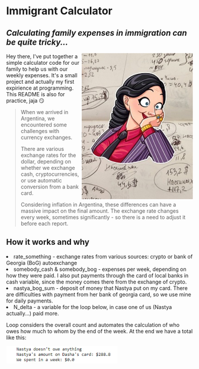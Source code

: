 # Immigrant Calculator
## _Calculating family expenses in immigration can be quite tricky..._
<img align="right" src="https://github.com/Neuka/ImmigrantCalculator/blob/main/photo_2023-07-21_13-35-34.jpg" width=300 />

Hey there,
I've put together a simple calculator code for our family to help us with our weekly expenses. It's a small project and actually my first expirience at programming.
This README is also for practice, jaja 😏


> When we arrived in Argentina, we encountered some challenges with currency exchanges.
> 
> There are various exchange rates for the dollar, depending on whether we exchange cash, cryptocurrencies, or use automatic conversion from a bank card.
> 
> Considering inflation in Argentina, these differences can have a massive impact on the final amount. The exchange rate changes every week, sometimes significantly - so there is a need to adjust it before each report.

## How it works and why

<li>rate_something - exchange rates from various sources: crypto or bank of Georgia (BoG) autoexchange</li>

<li>somebody_cash & somebody_bog - expenses per week, depending on how they were paid. I also put payments through the card of local banks in cash variable, since the money comes there from the exchange of crypto.</li>

<li>nastya_bog_sum - deposit of money that Nastya put on my card. There are difficulties with payment from her bank of georgia card, so we use mine for daily payments.</li>

<li>N_delta - a variable for the loop below, in case one of us (Nastya actually...) paid more.</li>

Loop considers the overall count and automates the calculation of who owes how much to whom by the end of the week.
At the end we have a total like this:

<img align="center" src="https://github.com/Neuka/ImmigrantCalculator/blob/main/result%20of%20work.jpg" width=300 />
